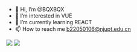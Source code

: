 - 👋 Hi, I’m @BQXBQX
- 👀 I’m interested in VUE
- 🌱 I’m currently learning REACT
- 📫 How to reach me b22050106@njupt.edu.cn

 ![](https://github-readme-stats.vercel.app/api?username=bqxbqx&show_icons=true)
 ![](https://github-readme-stats.vercel.app/api/top-langs?username=bqxbqx&layout=compact)

<!---
BQXBQX/BQXBQX is a ✨ special ✨ repository because its `README.md` (this file) appears on your GitHub profile.
You can click the Preview link to take a look at your changes.
--->
